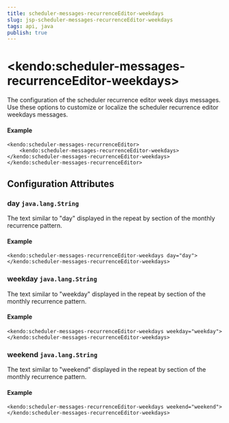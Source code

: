 ```yaml
---
title: scheduler-messages-recurrenceEditor-weekdays
slug: jsp-scheduler-messages-recurrenceEditor-weekdays
tags: api, java
publish: true
---
```


# \<kendo:scheduler-messages-recurrenceEditor-weekdays\>

The configuration of the scheduler recurrence editor week days messages. Use these options to customize or localize the scheduler recurrence editor weekdays messages.

#### Example
    <kendo:scheduler-messages-recurrenceEditor>
        <kendo:scheduler-messages-recurrenceEditor-weekdays></kendo:scheduler-messages-recurrenceEditor-weekdays>
    </kendo:scheduler-messages-recurrenceEditor>

## Configuration Attributes

### day `java.lang.String`

The text similar to "day" displayed in the repeat by section of the monthly recurrence pattern.

#### Example
    <kendo:scheduler-messages-recurrenceEditor-weekdays day="day">
    </kendo:scheduler-messages-recurrenceEditor-weekdays>

### weekday `java.lang.String`

The text similar to "weekday" displayed in the repeat by section of the monthly recurrence pattern.

#### Example
    <kendo:scheduler-messages-recurrenceEditor-weekdays weekday="weekday">
    </kendo:scheduler-messages-recurrenceEditor-weekdays>

### weekend `java.lang.String`

The text similar to "weekend" displayed in the repeat by section of the monthly recurrence pattern.

#### Example
    <kendo:scheduler-messages-recurrenceEditor-weekdays weekend="weekend">
    </kendo:scheduler-messages-recurrenceEditor-weekdays>

 
